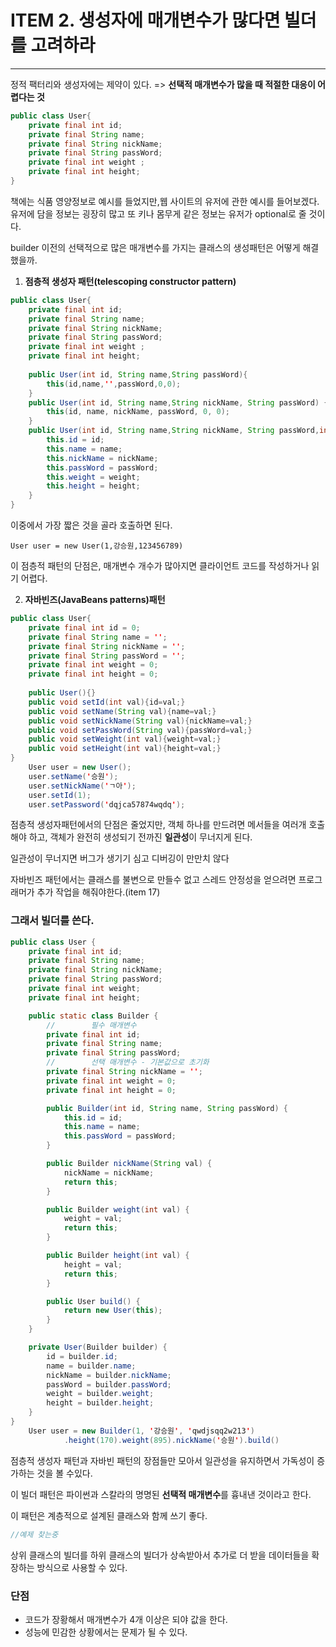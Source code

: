 # ITEM 2. 생성자에 매개변수가 많다면 빌더를 고려하라
***
정적 팩터리와 생성자에는 제약이 있다. => **선택적 매개변수가 많을 때 적절한 대응이 어렵다는 것**

```java
public class User{
    private final int id;
    private final String name;
    private final String nickName;
    private final String passWord;
    private final int weight ;
    private final int height;
}
```
책에는 식품 영양정보로 예시를 들었지만,웹 사이트의 유저에 관한 예시를 들어보겠다.
유저에 담을 정보는 굉장히 많고 또 키나 몸무게 같은 정보는 유저가 optional로 줄 것이다.

builder 이전의 선택적으로 많은 매개변수를 가지는 클래스의 생성패턴은 어떻게 해결했을까.
1. **점층적 생성자 패턴(telescoping constructor pattern)**
```java
public class User{
    private final int id;
    private final String name;
    private final String nickName;
    private final String passWord;
    private final int weight ;
    private final int height;
    
    public User(int id, String name,String passWord){
        this(id,name,'',passWord,0,0);
    }
    public User(int id, String name,String nickName, String passWord) {
        this(id, name, nickName, passWord, 0, 0);
    }
    public User(int id, String name,String nickName, String passWord,int weight, int height){
        this.id = id;
        this.name = name;
        this.nickName = nickName;
        this.passWord = passWord;
        this.weight = weight;
        this.height = height;    
    }
}
```

이중에서 가장 짧은 것을 골라 호출하면 된다.

``User user = new User(1,강승원,123456789)``

이 점층적 패턴의 단점은, 매개변수 개수가 많아지면 클라이언트 코드를 작성하거나 읽기 어렵다.

2. **자바빈즈(JavaBeans patterns)패턴**
```java
public class User{
    private final int id = 0;
    private final String name = '';
    private final String nickName = '';
    private final String passWord = '';
    private final int weight = 0;
    private final int height = 0;
    
    public User(){}
    public void setId(int val){id=val;}
    public void setName(String val){name=val;}
    public void setNickName(String val){nickName=val;}
    public void setPassWord(String val){passWord=val;}
    public void setWeight(int val){weight=val;}
    public void setHeight(int val){height=val;}
}
    User user = new User();
    user.setName('승원');
    user.setNickName('ㄱ아');
    user.setId(1);
    user.setPassword('dqjca57874wqdq');    
```
점층적 생성자패턴에서의 단점은 줄었지만,
객체 하나를 만드려면 메서들을 여러개 호출해야 하고, 객체가 완전히 생성되기 전까진 **일관성**이 무너지게 된다.

일관성이 무너지면 버그가 생기기 심고 디버깅이 만만치 않다

자바빈즈 패턴에서는 클래스를 불변으로 만들수 없고 스레드 안정성을 얻으려면 프로그래머가 추가 작업을 해줘야한다.(item 17)

### 그래서 빌더를 쓴다.

```java
public class User {
    private final int id;
    private final String name;
    private final String nickName;
    private final String passWord;
    private final int weight;
    private final int height;

    public static class Builder {
        //        필수 매개변수
        private final int id;
        private final String name;
        private final String passWord;
        //        선택 매개변수 - 기본값으로 초기화
        private final String nickName = '';
        private final int weight = 0;
        private final int height = 0;

        public Builder(int id, String name, String passWord) {
            this.id = id;
            this.name = name;
            this.passWord = passWord;
        }

        public Builder nickName(String val) {
            nickName = nickName;
            return this;
        }

        public Builder weight(int val) {
            weight = val;
            return this;
        }

        public Builder height(int val) {
            height = val;
            return this;
        }

        public User build() {
            return new User(this);
        }
    }

    private User(Builder builder) {
        id = builder.id;
        name = builder.name;
        nickName = builder.nickName;
        passWord = builder.passWord;
        weight = builder.weight;
        height = builder.height;
    }
}
    User user = new Builder(1, '강승원', 'qwdjsqq2w213')
            .height(170).weight(895).nickName('승원').build()
```
점층적 생성자 패턴과 자바빈 패턴의 장점들만 모아서 일관성을 유지하면서 가독성이 증가하는 것을 볼 수있다.

이 빌더 패턴은 파이썬과 스칼라의 명명된 **선택적 매개변수**를 흉내낸 것이라고 한다.

이 패턴은 계층적으로 설계된 클래스와 함께 쓰기 좋다.

```java
//예제 찾는중
```

상위 클래스의 빌더를 하위 클래스의 빌더가 상속받아서 추가로 더 받을 데이터들을 확장하는 방식으로 사용할 수 있다.

### 단점
- 코드가 장황해서 매개변수가 4개 이상은 되야 값을 한다.
- 성능에 민감한 상황에서는 문제가 될 수 있다.